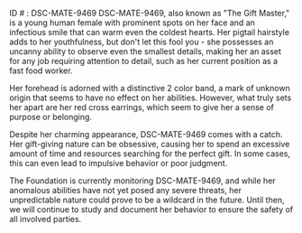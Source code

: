 ID # : DSC-MATE-9469
DSC-MATE-9469, also known as "The Gift Master," is a young human female with prominent spots on her face and an infectious smile that can warm even the coldest hearts. Her pigtail hairstyle adds to her youthfulness, but don't let this fool you - she possesses an uncanny ability to observe even the smallest details, making her an asset for any job requiring attention to detail, such as her current position as a fast food worker.

Her forehead is adorned with a distinctive 2 color band, a mark of unknown origin that seems to have no effect on her abilities. However, what truly sets her apart are her red cross earrings, which seem to give her a sense of purpose or belonging.

Despite her charming appearance, DSC-MATE-9469 comes with a catch. Her gift-giving nature can be obsessive, causing her to spend an excessive amount of time and resources searching for the perfect gift. In some cases, this can even lead to impulsive behavior or poor judgment.

The Foundation is currently monitoring DSC-MATE-9469, and while her anomalous abilities have not yet posed any severe threats, her unpredictable nature could prove to be a wildcard in the future. Until then, we will continue to study and document her behavior to ensure the safety of all involved parties.